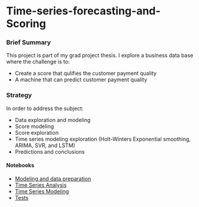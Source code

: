 # Time-series-forecasting-and-Scoring

### Brief Summary
This project is part of my grad project thesis. I explore a business data base where the challenge is to:
* Create a score that qulifies the customer payment quality
* A machine that can predict customer payment quality

### Strategy
In order to address the subject:
* Data exploration and modeling
* Score modeling
* Score exploration
* Time series modeling exploration (Holt-Winters Exponential smoothing, ARIMA, SVR, and LSTM)
* Predictions and conclusions

#### Notebooks
* [Modeling and data preparation](https://github.com/miguelmayhem92/Time-series-forecasting-and-Scoring/blob/main/Thesis_1_Cleaning.ipynb)
* [Time Series Analysis](https://github.com/miguelmayhem92/Time-series-forecasting-and-Scoring/blob/main/Thesis_2_Initial%20analysis.ipynb)
* [Time Series Modeling](https://github.com/miguelmayhem92/Time-series-forecasting-and-Scoring/blob/main/Thesis_3_Modeling.ipynb)
* [Tests](https://github.com/miguelmayhem92/Time-series-forecasting-and-Scoring/blob/main/Thesis_4_Tests.ipynb)
